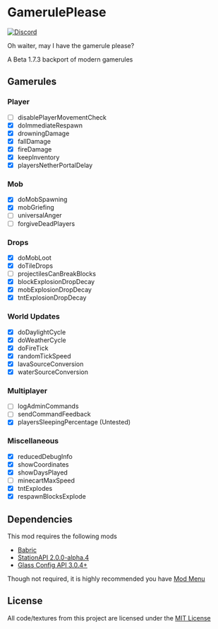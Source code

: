 # GamerulePlease

[![Discord](https://img.shields.io/badge/Discord-%235865F2.svg?style=for-the-badge&logo=discord&logoColor=white)](https://discord.gg/aY2WFGPBBB)

Oh waiter, may I have the gamerule please?

A Beta 1.7.3 backport of modern gamerules

## Gamerules
### Player
- [ ] disablePlayerMovementCheck
- [x] doImmediateRespawn
- [x] drowningDamage
- [x] fallDamage
- [x] fireDamage
- [x] keepInventory
- [x] playersNetherPortalDelay
### Mob
- [x] doMobSpawning
- [x] mobGriefing
- [ ] universalAnger
- [ ] forgiveDeadPlayers
### Drops
- [x] doMobLoot
- [x] doTileDrops
- [ ] projectilesCanBreakBlocks
- [x] blockExplosionDropDecay
- [x] mobExplosionDropDecay
- [x] tntExplosionDropDecay
### World Updates
- [x] doDaylightCycle
- [x] doWeatherCycle
- [x] doFireTick
- [x] randomTickSpeed
- [x] lavaSourceConversion
- [x] waterSourceConversion
### Multiplayer
- [ ] logAdminCommands
- [ ] sendCommandFeedback
- [x] playersSleepingPercentage (Untested)
### Miscellaneous
- [x] reducedDebugInfo
- [x] showCoordinates
- [x] showDaysPlayed
- [ ] minecartMaxSpeed
- [x] tntExplodes
- [x] respawnBlocksExplode

## Dependencies
This mod requires the following mods

- [Babric](https://github.com/babric/prism-instance)
- [StationAPI 2.0.0-alpha.4](https://github.com/ModificationStation/StationAPI/releases/tag/2.0.0-alpha.4)
- [Glass Config API 3.0.4+](https://modrinth.com/mod/glass-config-api)

Though not required, it is highly recommended you have [Mod Menu](https://github.com/calmilamsy/ModMenu)

## License
All code/textures from this project are licensed under the [MIT License](https://tldrlegal.com/license/mit-license)
